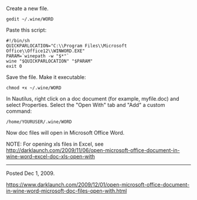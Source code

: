 Create a new file.
```
gedit ~/.wine/WORD
```
Paste this script:
```
#!/bin/sh
QUICKPARLOCATION="C:\\Program Files\\Microsoft Office\\Office12\\WINWORD.EXE"
PARAM=`winepath -w "$*"`
wine "$QUICKPARLOCATION" "$PARAM"
exit 0
```
Save the file.
Make it executable:
```
chmod +x ~/.wine/WORD
```
In Nautilus, right click on a doc document (for example, myfile.doc) and select Properties.
Select the "Open With" tab and "Add" a custom  command:
```
/home/YOURUSER/.wine/WORD
```
Now doc files will open in Microsoft Office Word.

NOTE:
For opening xls files in Excel, see
http://darklaunch.com/2009/11/06/open-microsoft-office-document-in-wine-word-excel-doc-xls-open-with

---

Posted Dec 1, 2009.

https://www.darklaunch.com/2009/12/01/open-microsoft-office-document-in-wine-word-microsoft-doc-files-open-with.html